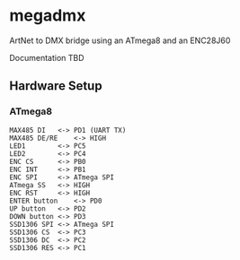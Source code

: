 # megadmx
ArtNet to DMX bridge using an ATmega8 and an ENC28J60

Documentation TBD

## Hardware Setup

### ATmega8
	MAX485 DI	<->	PD1 (UART TX)
	MAX485 DE/RE	<->	HIGH
	LED1		<->	PC5
	LED2		<->	PC4
	ENC CS		<->	PB0
	ENC INT		<->	PB1
	ENC SPI		<->	ATmega SPI
	ATmega SS	<->	HIGH
	ENC RST		<->	HIGH
	ENTER button	<->	PD0
	UP button	<->	PD2
	DOWN button	<->	PD3
	SSD1306 SPI	<->	ATmega SPI
	SSD1306 CS	<->	PC3
	SSD1306 DC	<->	PC2
	SSD1306 RES	<->	PC1
